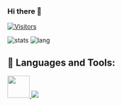 ### Hi there 👋

<!--**Mayandev/Mayandev** is a ✨ _special_ ✨ repository because its `README.md` (this file) appears on your GitHub profile.

Here are some ideas to get you started:

- 🔭 I’m currently working on ...
- 🌱 I’m currently learning ...
- 👯 I’m looking to collaborate on ...
- 🤔 I’m looking for help with ...
- 💬 Ask me about ...
- 📫 How to reach me: ...
- 😄 Pronouns: ...
- ⚡ Fun fact: ...
-->
[![Visitors](https://api.visitorbadge.io/api/visitors?path=https%3A%2F%2Fgithub.com%2Flimitcool&labelColor=%23697689&countColor=%232ccce4)](https://visitorbadge.io/status?path=https%3A%2F%2Fgithub.com%2Flimitcool)

![stats](https://github-readme-stats.vercel.app/api?username=limitcool&theme=dark)
![lang](https://github-readme-stats.vercel.app/api/top-langs/?username=limitcool&layout=compact&langs_count=6&hide=css,scss,html&theme=github_dark)

## 🚀 Languages and Tools:

<p align="left"> 
    <a href="https://www.rust-lang.org/" target="_blank"> <img src="https://www.rust-lang.org/static/images/rust-logo-blk.svg" height="50" width="50" /> </a>
    <!-- <a href="https://reactjs.org/" target="_blank"> <img src="https://images.sftcdn.net/images/t_app-logo-xl,f_auto/p/ef4acbd0-9ab2-4f0e-886c-9bddbc162dcc/2475860112/visual-studio-code-download%20(1).png" height="50" width="50" /> </a>
    <a href="https://developer.mozilla.org/en-US/docs/Web/JavaScript" target="_blank"> <img src="https://img.icons8.com/color/48/000000/javascript.png"/> </a> 
    <a href="https://www.w3.org/html/" target="_blank"> <img src="https://img.icons8.com/color/48/000000/html-5.png"/> </a> 
    <a href="https://www.w3.org/html/" target="_blank"> <img src="https://img.icons8.com/color/48/000000/css3.png"/> </a> -->
    <a href="https://www.python.org" target="_blank"> <img src="https://img.icons8.com/color/48/000000/python.png"/> </a> 
    <!-- <a style="padding-right:8px;" href="https://nodejs.org" target="_blank"> <img src="https://img.icons8.com/color/48/000000/nodejs.png"/> </a>  -->
    <!-- <a href="https://firebase.google.com/" target="_blank"> <img src="https://img.icons8.com/color/48/000000/firebase.png"/> </a>  -->
</p>
